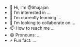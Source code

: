 - 👋 Hi, I’m @Shajajan
- 👀 I’m interested in ...
- 🌱 I’m currently learning ...
- 💞️ I’m looking to collaborate on ...
- 📫 How to reach me ...
- 😄 Pronouns: ...
- ⚡ Fun fact: ...

<!---
Shajajan/Shajajan is a ✨ special ✨ repository because its `README.md` (this file) appears on your GitHub profile.
You can click the Preview link to take a look at your changes.
--->
